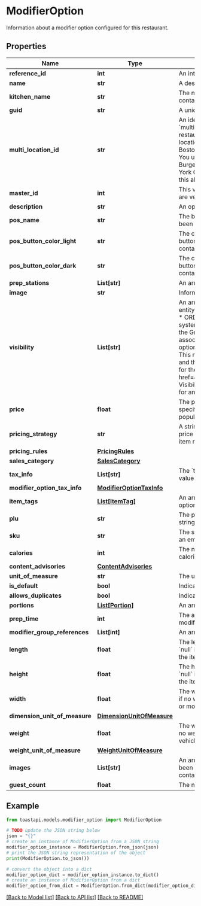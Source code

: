 # ModifierOption

Information about a modifier option configured for this restaurant. 

## Properties

Name | Type | Description | Notes
------------ | ------------- | ------------- | -------------
**reference_id** | **int** | An integer identifier that is used to refer to this modifier option by modifier option groups that contain it.  | [optional] 
**name** | **str** | A descriptive name for this modifier option, for example, \&quot;Cheese\&quot; or \&quot;Pepperoni\&quot;.  | [optional] 
**kitchen_name** | **str** | The name of the modifier option as it appears on kitchen tickets. The &#x60;kitchenName&#x60; can include both numbers and letters. This value contains an empty string if a kitchen name has not been configured for the modifier option.  | [optional] 
**guid** | **str** | A unique identifier for this modifier option&#39;s item reference, assigned by the Toast POS system.  | [optional] 
**multi_location_id** | **str** | An identifier that is used to identify and consolidate menu entities that are versions of each other.  &#x60;multiLocationId&#x60; replaces &#x60;masterId&#x60;. &#x60;multiLocationId&#x60; and &#x60;masterId&#x60; always have the same value.  Menu entities can be versioned. Those versions can be assigned to specific restaurant locations, or groups of locations, in a management group. For example, you could have two versions of a burger, one for a Boston location and another for a New York City location. Versioned menu entities share the majority of, but not all of, their data. For example, the Boston version is called the Minuteman Burger and has pickles, while the New York City version is called the Empire Burger and does not.  You use the &#x60;multiLocationId&#x60; to identify menu entities that are versions of each other. To continue the example above, the Minuteman Burger in the JSON returned for the Boston location has the same &#x60;multilocationId&#x60; as the Empire Burger in the JSON returned for the New York City location. These matching &#x60;multlocationId&#x60; values indicate that the two items are related versions of the same item. In Toast reports, this allows a restaurant to track sales of the burger across both locations.  | [optional] 
**master_id** | **int** | This value is deprecated. Instead of &#x60;masterId&#x60;, use &#x60;multiLocationId&#x60;.  An identifier that is used to identify and consolidate menu entities that are versions of each other.  | [optional] 
**description** | **str** | An optional short description of this modifier option.  | [optional] 
**pos_name** | **str** | The button label name that appears for this menu entity in the Toast POS app. &#x60;posName&#x60; contains an empty string if a &#x60;posName&#x60; has not been defined for the menu entity and the &#x60;name&#x60; value is used for the button label instead.  | [optional] 
**pos_button_color_light** | **str** | The color of the menu entity&#39;s button on the Toast POS app, when the app is running in light mode.       When an employee configures a POS button&#39;s color, they select a color pairing that consists of two colors, one for light mode and one for dark mode. &#x60;posButtonColorLight&#x60; contains the HEX code for the light mode color.  | [optional] 
**pos_button_color_dark** | **str** | The color of the menu entity&#39;s button on the Toast POS app, when the app is running in dark mode.       When an employee configures a POS button&#39;s color, they select a color pairing that consists of two colors, one for light mode and one for dark mode. &#x60;posButtonColorDark&#x60; contains the HEX code for the dark mode color.  | [optional] 
**prep_stations** | **List[str]** | An array of GUIDs for the prep stations that have been assigned to this modifier option.  | [optional] 
**image** | **str** | Information about an image. | [optional] 
**visibility** | **List[str]** | An array of strings that indicate where this menu entity is visible:  * POS: The menu entity is visible in the Toast POS app.   * KIOSK: The menu entity is visible on a Toast kiosk.   * TOAST_ONLINE_ORDERING: The menu entity is visible in the Toast online   ordering site for this restaurant.   * ORDERING_PARTNERS: The restaurants wants this menu entity to be visible   on online ordering sites that integrate with the Toast POS system using the orders API.   * GRUBHUB: Deprecated. The menu entity is included during a menu sync to   Grubhub and will be visible on the Grubhub online ordering service after a   menu sync has completed. _Note:_ Conceptually, the _Grubhub_ configuration   option that was associated with the &#x60;GRUBHUB&#x60; string in this array has   been replaced by the more general _Online orders: Ordering partners_   configuration option and restaurants that used the _Grubhub_ option have   been automatically migrated to the new _Online orders: Ordering partners_   option. This means that any menu entity that had the _Grubhub_ option set   to _Yes_ will now have the _Online orders: Ordering partners_ option   enabled and the &#x60;ORDERING_PARTNERS&#x60; enum will be present in the   &#x60;visibility&#x60; array for it. To support backwards compatibility, the   &#x60;visibility&#x60; array for these entities will also continue to contain the   &#x60;GRUBHUB&#x60; enum for a short period of time. See &lt;a   href&#x3D;\&quot;https://doc.toasttab.com/doc/devguide/apiDeprecatedApiFunctions.html#apiMenuEntityVisibilityEnhancements\&quot;&gt;Menu   Visibility Enhancements (Rolled Out)&lt;/a&gt; for more information.  The &#x60;visibility&#x60; array is empty if the menu entity is not configured to be visible for any of the use cases listed above.  | [optional] 
**price** | **float** | The price of this modifier option.  In Toast Web, a modifier option may:   * Inherit its price from a parent modifier group.   * Use the price specified for its modifier option item reference.   * Specify a price that overrides the price defined for its item reference.  The &#x60;price&#x60; value is populated differently depending on which of these pricing scenarios is used for the modifier option.  | [optional] 
**pricing_strategy** | **str** | A string that indicates how this modifier option has been priced. If &#x60;pricingStrategy&#x60; is:   * GROUP_PRICE, then the modifier option inherits its price from a parent modifier group.   * Any value other than GROUP_PRICE, then the modifier option is using either the price specified for its item reference or an override price.  | [optional] 
**pricing_rules** | [**PricingRules**](.md) |  | [optional] 
**sales_category** | [**SalesCategory**](SalesCategory.md) |  | [optional] 
**tax_info** | **List[str]** | The &#x60;taxInfo&#x60; value on the &#x60;ModifierOption&#x60; object has been deprecated. Your integration should switch to using the &#x60;modifierOptionTaxInfo&#x60; value instead.  | [optional] 
**modifier_option_tax_info** | [**ModifierOptionTaxInfo**](ModifierOptionTaxInfo.md) |  | [optional] 
**item_tags** | [**List[ItemTag]**](ItemTag.md) | An array of &#x60;ItemTag&#x60; objects that are assigned to this modifier option. Item tags are used to assign identifying characteristics to a modifier option, for example, vegetarian, gluten-free, alcohol.  | [optional] 
**plu** | **str** | The price lookup (PLU) code for this modifier option. The PLU code can contain both numbers and letters. This value contains an empty string if a PLU code has not been defined.  | [optional] 
**sku** | **str** | The stock keeping unit (SKU) identifier for this modifier option. The SKU identifier can contain both numbers and letters. This value contains an empty string if a SKU has not been defined.  | [optional] 
**calories** | **int** | The number of calories in this modifier option. The calories value can be any positive or negative integer, or zero. This value is null if a calories amount has not been configured for the modifier option.  | [optional] 
**content_advisories** | [**ContentAdvisories**](ContentAdvisories.md) |  | [optional] 
**unit_of_measure** | **str** | The unit of measure used to determine the price of the modifier option. For example, $10.00 per gram.  | [optional] 
**is_default** | **bool** | Indicates whether this modifier option is included on the menu item by default.  | [optional] 
**allows_duplicates** | **bool** | Indicates whether the modifier option may be added to a menu item multiple times.  | [optional] 
**portions** | [**List[Portion]**](Portion.md) | An array of &#x60;Portion&#x60; objects that define the portions that this modifier option can be added to.  | [optional] 
**prep_time** | **int** | The amount of time, in seconds, that it takes to prepare this modifier option. This value is null if a prep time has not been specified for the modifier option.  | [optional] 
**modifier_group_references** | **List[int]** | An array of &#x60;referenceId&#x60;s for &#x60;ModifierGroup&#x60; objects. These objects define nested modifier groups contained in this modifier option.  | [optional] 
**length** | **float** | The length of the item or modifier. Use the &#x60;dimensionUnitOfMeasure&#x60; value to determine the unit of measurement.  The &#x60;length&#x60; value is &#x60;null&#x60; if no length is specified for the item or modifier.  You can use the &#x60;length&#x60;, &#x60;height&#x60;, and &#x60;width&#x60; values to determine the overall size of the item or modifier. This information is useful, for example, when determining shipping costs or choosing the size of delivery vehicle to use.  | [optional] 
**height** | **float** | The height of the item or modifier. Use the &#x60;dimensionUnitOfMeasure&#x60; value to determine the unit of measurement.  The &#x60;height&#x60; value is &#x60;null&#x60; if no height is specified for the item or modifier.  You can use the &#x60;length&#x60;, &#x60;height&#x60;, and &#x60;width&#x60; values to determine the overall size of the item or modifier. This information is useful, for example, when determining shipping costs or choosing the size of delivery vehicle to use.  | [optional] 
**width** | **float** | The width of the item or modifier. Use the &#x60;dimensionUnitOfMeasure&#x60; value to determine the unit of measurement.  The &#x60;width&#x60; value is &#x60;null&#x60; if no width is specified for the item or modifier.  You can use the &#x60;length&#x60;, &#x60;height&#x60;, and &#x60;width&#x60; values to determine the overall size of the item or modifier. This information is useful, for example, when determining shipping costs or choosing the size of delivery vehicle to use.  | [optional] 
**dimension_unit_of_measure** | [**DimensionUnitOfMeasure**](DimensionUnitOfMeasure.md) |  | [optional] 
**weight** | **float** | The weight of the item or modifier. Use the &#x60;weightUnitOfMeasure&#x60; value to determine the unit of measurement.  The &#x60;weight&#x60; value is &#x60;null&#x60; if no weight is specified for the item or modifier.      You can use the &#x60;weight&#x60; value when determining shipping costs or choosing a delivery vehicle to use.  | [optional] 
**weight_unit_of_measure** | [**WeightUnitOfMeasure**](WeightUnitOfMeasure.md) |  | [optional] 
**images** | **List[str]** | An array of strings that contain URLs for images that have been uploaded for this item or modifier. The array is empty if no images have been uploaded.      _Note:_ The &#x60;images&#x60; array contains multiple URLs for multiple images for the same item or modifier. The older &#x60;image&#x60; value contains a single URL for a single image.  | [optional] 
**guest_count** | **float** | The number of guests the item or modifier is expected to serve. This value is &#x60;null&#x60; if no guest count is specified.  | [optional] 

## Example

```python
from toastapi.models.modifier_option import ModifierOption

# TODO update the JSON string below
json = "{}"
# create an instance of ModifierOption from a JSON string
modifier_option_instance = ModifierOption.from_json(json)
# print the JSON string representation of the object
print(ModifierOption.to_json())

# convert the object into a dict
modifier_option_dict = modifier_option_instance.to_dict()
# create an instance of ModifierOption from a dict
modifier_option_from_dict = ModifierOption.from_dict(modifier_option_dict)
```
[[Back to Model list]](../README.md#documentation-for-models) [[Back to API list]](../README.md#documentation-for-api-endpoints) [[Back to README]](../README.md)


